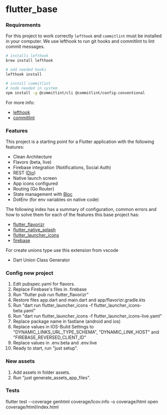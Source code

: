 # flutter_base

### Requirements

For this project to work correctly `lefthook` and `commitlint` must be installed in
your computer. We use lefthook to run git hooks and commitlint to lint commit messages.

```bash
# installs lefthook
brew install lefthook

# add needed hooks
lefthook install

# install commitlint
# node needed in system
npm install -g @commitlint/cli @commitlint/config-conventional
```

For more info:

- [lefthook](https://github.com/evilmartians/lefthook)
- [commitlint](https://commitlint.js.org/#/)

### Features

This project is a starting point for a Flutter application with the following features:

- Clean Architecture
- Flavors (beta, live)
- Firebase integration (Notifications, Social Auth)
- REST ([Dio](https://pub.dev/packages/dio))
- Native launch screen
- App icons configured
- Routing (Go Router)
- State management with [Bloc](https://bloclibrary.dev/)
- DotEnv (for env variables on native code)

The following index has a summary of configuration, common errors and how to solve them for each of the features this base project has:

- [flutter_flavorizr](docs/flutter_flavorizr.md)
- [flutter_native_splash](docs/flutter_native_splash.md)
- [flutter_launcher_icons](docs/flutter_launcher_icons.md)
- [firebase](docs/firebase.md)

For create unions type use this extension from vscode

- Dart Union Class Generator


###  Config new project

1. Edit pubspec.yaml for flavors.
2. Replace Firebase's files in .firebase
3. Run "flutter pub run flutter_flavorizr"
4. Restore files app.dart and main.dart and app/flavorizr.gradle.kts
5. Run "dart run flutter_launcher_icons -f flutter_launcher_icons-beta.yaml"
6. Run "dart run flutter_launcher_icons -f flutter_launcher_icons-live.yaml"
7. Replace package name in fastlane (android and ios)
8. Replace values in IOS-Build Settings to "DYNAMIC_LINKS_URL_TYPE_SCHEMA", "DYNAMIC_LINK_HOST" and "FIREBASE_REVERSED_CLIENT_ID"
9. Replace values in .env.beta and .env.live
10. Ready to start, run "just setup".


###  New assets
1. Add assets in folder assets.
2. Run "just generate_assets_app_files".


### Tests
flutter test --coverage
genhtml coverage/lcov.info -o coverage/html
open coverage/html/index.html 